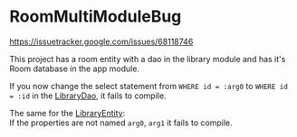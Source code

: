 # RoomMultiModuleBug

https://issuetracker.google.com/issues/68118746

This project has a room entity with a dao in the library module and has it's Room database in the app module.

If you now change the select statement from `WHERE id = :arg0` to `WHERE id = :id` in the [LibraryDao](https://github.com/PaulWoitaschek/RoomMultiModuleBug/blob/master/library/src/main/java/de/paul_woitaschek/roombug/library/LibraryDao.kt), it fails to compile.

The same for the [LibraryEntity](https://github.com/PaulWoitaschek/RoomMultiModuleBug/blob/master/library/src/main/java/de/paul_woitaschek/roombug/library/LibraryEntity.kt):  
If the properties are not named `arg0`, `arg1` it fails to compile.
